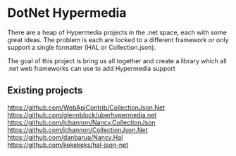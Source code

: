 DotNet Hypermedia
===

There are a heap of Hypermedia projects in the .net space, each with some great ideas. The problem is each are locked to a different framework or only support a single formatter (HAL or Collection.json).

The goal of this project is bring us all together and create a library which all .net web frameworks can use to add Hypermedia support

## Existing projects
https://github.com/WebApiContrib/CollectionJson.Net  
https://github.com/glennblock/uberhypermedia.net
https://github.com/jchannon/Nancy.CollectionJson  
https://github.com/jchannon/CollectionJson.Net  
https://github.com/danbarua/Nancy.Hal  
https://github.com/kekekeks/hal-json-net  
